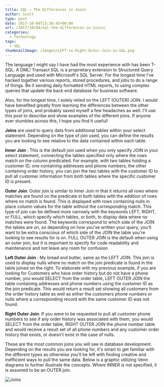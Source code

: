 ```yaml
---
title: SQL – The Differences in Joins
author: Scott
type: post
date: 2017-10-04T13:38:45+00:00
url: /2017/10/04/sql-the-differences-in-joins/
categories:
  - Technology
tags:
  - SQL
thumbnailImage: /images/LEFT-vs-Right-Outer-Join-in-SQL.png
---
```

The language I might say I have had the most experience with has been T-SQL. A DML! Transact SQL is a proprietary extension to Structured Query Language and used with Microsoft's SQL Server. For the longest time I've hacked together various reports, stored procedures, and jobs to do a range of things. Be it sending daily formatted HTML reports, to using complex queries that update the back end database for business software.

Also, for the longest time, I solely relied on the LEFT (OUTER) JOIN. I would have benefited greatly from learning the differences between the other types of joins, and probably saved myself a few headaches as well. I'll use this post to describe and show examples of the different joins. If anyone ever stumbles across this, I hope you find it useful!

**Joins** are used to query data from additional tables within your select statement. Depending on the type of join used, you can define the results you are looking to see relative to the data contained within each table.

**Inner Join** : This is the default join used when you only specify JOIN in your select statement, connecting the tables specified only where the rows match on the column predicated. For example, with two tables holding a customer ID, one containing addresses and phone numbers, the other containing order history, you can join the two tables with the customer ID to pull all customer information from both tables where the specific customer ID is present.

**Outer Join**: Outer join is similar to Inner Join in that it returns all rows where matches are found on the predicate in both tables with the addition of rows where _no_ match is found. This is displayed with rows containing nulls in place column values for the table without the corresponding match. This type of join can be defined more narrowly with the keywords LEFT, RIGHT, or FULL, which specify which tables, or both, to display data where no matches were found. The keywords correspond to which side of the JOIN the tables are on, so depending on how you've written your query, you'll want to be extra conscious of which side of the JOIN the table you're looking to see results for is on. FULL OUTER JOIN is the default when using an outer join, but it is important to specify for code readability and maintenance and not leave any room for confusion

**Left Outer Join** : My bread and butter, same as the LEFT JOIN. This join is used to display nulls where no match on the join predicate is found in the table joined on the right. To elaborate with my previous example, if you are looking for Customers who have order history but do not have a phone number, you would SELECT from the order table, LEFT OUTER JOIN the table containing addresses and phone numbers using the customer ID as the join predicate. This would return a result set showing all customers from the order history table as well as either the customers phone numbers or nulls where a corresponding record with the same customer ID was not found.

**Right Outer Join**: If you were to be requested to pull all customer phone numbers to see if any order history was associated with them, you would SELECT from the order table, RIGHT OUTER JOIN the phone number table and would receive a result set of all phone numbers and any customer order history that exists, or doesn't exist in the case of nulls.

These are the most common joins you will see in database development. Depending on the results you are looking for, it's smart to get familiar with the different types as otherwise you'll be left with finding creative and inefficient ways to pull the same data. Below is a graphic utilizing Venn diagrams to further illustrate the concepts. Where INNER is not specified, it is assumed to be an OUTER join.

![Joins](/images/LEFT-vs-Right-Outer-Join-in-SQL.png)